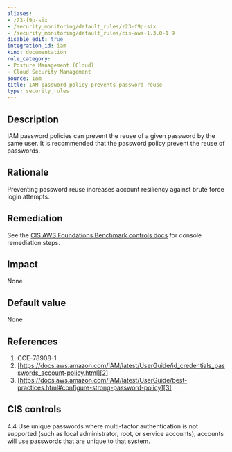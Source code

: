 ```yaml
---
aliases:
- z23-f9p-six
- /security_monitoring/default_rules/z23-f9p-six
- /security_monitoring/default_rules/cis-aws-1.3.0-1.9
disable_edit: true
integration_id: iam
kind: documentation
rule_category:
- Posture Management (Cloud)
- Cloud Security Management
source: iam
title: IAM password policy prevents password reuse
type: security_rules
---
```


## Description

IAM password policies can prevent the reuse of a given password by the same user. It is recommended that the password policy prevent the reuse of passwords.

## Rationale

Preventing password reuse increases account resiliency against brute force login attempts.

## Remediation

See the [CIS AWS Foundations Benchmark controls docs][1] for console remediation steps.

## Impact

None

## Default value

None

## References

1. CCE-78908-1
2. [https://docs.aws.amazon.com/IAM/latest/UserGuide/id_credentials_passwords_account-policy.html][2]
3. [https://docs.aws.amazon.com/IAM/latest/UserGuide/best-practices.html#configure-strong-password-policy][3]

## CIS controls

4.4 Use unique passwords where multi-factor authentication is not supported (such as local administrator, root, or service accounts), accounts will use passwords that are unique to that system.

[1]: https://docs.aws.amazon.com/config/latest/developerguide/operational-best-practices-for-cis_aws_benchmark_level_1.html
[2]: https://docs.aws.amazon.com/IAM/latest/UserGuide/id_credentials_passwords_account-policy.html
[3]: https://docs.aws.amazon.com/IAM/latest/UserGuide/best-practices.html#configure-strong-password-policy

